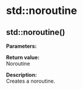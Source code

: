 # std::noroutine

## std::noroutine()

**Parameters:**

**Return value:**  
Noroutine

**Description:**  
Creates a noroutine.